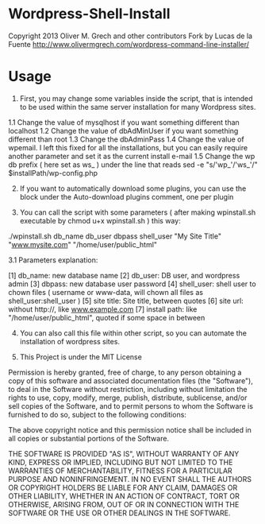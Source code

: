 Wordpress-Shell-Install
=======================

Copyright 2013 Oliver M. Grech and other contributors
Fork by Lucas de la Fuente
http://www.olivermgrech.com/wordpress-command-line-installer/

Usage
=====

1) First, you may change some variables inside the script, that is intended to be used within the same server installation for many Wordpress sites.

1.1 Change the value of mysqlhost if you want something different than localhost
1.2 Change the value of dbAdMinUser if you want something different than root
1.3 Change the dbAdminPass
1.4 Change the value of wpemail. I left this fixed for all the installations, but you can easily require another parameter and set it as the current install e-mail
1.5 Change the wp db prefix ( here set as ws_ ) under the line that reads sed -e "s/'wp_'/'ws_'/" $installPath/wp-config.php

2. If you want to automatically download some plugins, you can use the block under the Auto-download plugins comment, one per plugin

3. You can call the script with some parameters ( after making wpinstall.sh executable by chmod u+x wpinstall.sh ) this way:

./wpinstall.sh db_name db_user dbpass shell_user "My Site Title" "www.mysite.com" "/home/user/public_html"

3.1 Parameters explanation:

 [1] db_name: new database name
 [2] db_user: DB user, and wordpress admin
 [3] dbpass: new database user password
 [4] shell_user: shell user to chown files ( username or www-data, will chown all files as shell_user:shell_user )
 [5] site title: Site title, between quotes
 [6] site url: without http://, like www.example.com
 [7] install path: like "/home/user/public_html", quoted if some space in between

4. You can also call this file within other script, so you can automate the installation of wordpress sites.


5. This Project is under the MIT License

Permission is hereby granted, free of charge, to any person obtaining
a copy of this software and associated documentation files (the
"Software"), to deal in the Software without restriction, including
without limitation the rights to use, copy, modify, merge, publish,
distribute, sublicense, and/or sell copies of the Software, and to
permit persons to whom the Software is furnished to do so, subject to
the following conditions:

The above copyright notice and this permission notice shall be
included in all copies or substantial portions of the Software.

THE SOFTWARE IS PROVIDED "AS IS", WITHOUT WARRANTY OF ANY KIND,
EXPRESS OR IMPLIED, INCLUDING BUT NOT LIMITED TO THE WARRANTIES OF
MERCHANTABILITY, FITNESS FOR A PARTICULAR PURPOSE AND
NONINFRINGEMENT. IN NO EVENT SHALL THE AUTHORS OR COPYRIGHT HOLDERS BE
LIABLE FOR ANY CLAIM, DAMAGES OR OTHER LIABILITY, WHETHER IN AN ACTION
OF CONTRACT, TORT OR OTHERWISE, ARISING FROM, OUT OF OR IN CONNECTION
WITH THE SOFTWARE OR THE USE OR OTHER DEALINGS IN THE SOFTWARE.
